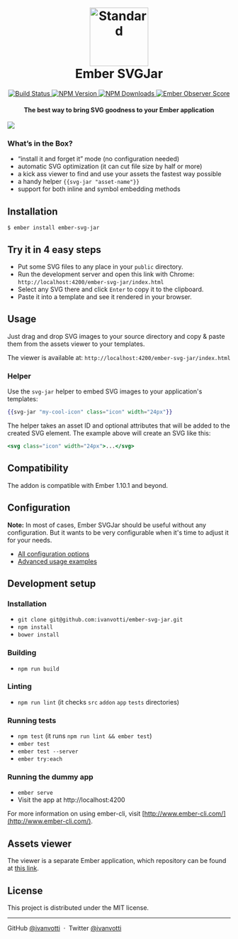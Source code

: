 <h1 align="center">
  <img src="https://cdn.rawgit.com/ivanvotti/ember-svg-jar/master/svg-jar-logo.svg" alt="Standard" width="132px">
  <br>
  Ember SVGJar
  <br>
</h1>

<p align="center">
  <a href="https://travis-ci.org/ivanvotti/ember-svg-jar">
    <img src="https://travis-ci.org/ivanvotti/ember-svg-jar.svg?branch=master"
      alt="Build Status">
  </a>
  <a href="https://www.npmjs.com/package/ember-svg-jar">
    <img src="https://badge.fury.io/js/ember-svg-jar.svg"
      alt="NPM Version">
  </a>
  <a href="https://www.npmjs.com/package/ember-svg-jar">
    <img src="https://img.shields.io/npm/dm/ember-svg-jar.svg"
      alt="NPM Downloads">
  </a>
  <a href="http://emberobserver.com/addons/ember-svg-jar">
    <img src="http://emberobserver.com/badges/ember-svg-jar.svg"
      alt="Ember Observer Score">
  </a>
</p>

<h4 align="center">
  The best way to bring SVG goodness to your Ember application
</h4>

![](https://s3-us-west-2.amazonaws.com/ivanvotti-uploads/svg-jar-0.4.1.png)

### What’s in the Box?
- “install it and forget it” mode (no configuration needed)
- automatic SVG optimization (it can cut file size by half or more)
- a kick ass viewer to find and use your assets the fastest way possible
- a handy helper `{{svg-jar "asset-name"}}`
- support for both inline and symbol embedding methods

## Installation

`$ ember install ember-svg-jar`

## Try it in 4 easy steps

- Put some SVG files to any place in your `public` directory.
- Run the development server and open this link with Chrome:
`http://localhost:4200/ember-svg-jar/index.html`
- Select any SVG there and click `Enter` to copy it to the clipboard.
- Paste it into a template and see it rendered in your browser.

## Usage

Just drag and drop SVG images to your source directory and copy & paste them from the assets viewer to your templates.

The viewer is available at: `http://localhost:4200/ember-svg-jar/index.html`

### Helper

Use the `svg-jar` helper to embed SVG images to your application's templates:

```handlebars
{{svg-jar "my-cool-icon" class="icon" width="24px"}}
```

The helper takes an asset ID and optional attributes that will be added to the created SVG element. The example above will create an SVG like this:

```handlebars
<svg class="icon" width="24px">...</svg>
```

## Compatibility

The addon is compatible with Ember 1.10.1 and beyond.

## Configuration

**Note:** In most of cases, Ember SVGJar should be useful without any configuration. But it wants to be very configurable when it's time to adjust it for your needs.

- [All configuration options](docs/configuration.md)
- [Advanced usage examples](docs/examples.md)

## Development setup

### Installation

* `git clone git@github.com:ivanvotti/ember-svg-jar.git`
* `npm install`
* `bower install`

### Building

* `npm run build`

### Linting

* `npm run lint` (it checks `src` `addon` `app` `tests` directories)

### Running tests

* `npm test` (it runs `npm run lint && ember test`)
* `ember test`
* `ember test --server`
* `ember try:each`

### Running the dummy app

* `ember serve`
* Visit the app at http://localhost:4200

For more information on using ember-cli, visit [http://www.ember-cli.com/](http://www.ember-cli.com/).

## Assets viewer

The viewer is a separate Ember application, which repository can be found at [this link](https://github.com/ivanvotti/svg-jar).

## License

This project is distributed under the MIT license.

---

GitHub [@ivanvotti](https://github.com/ivanvotti) &nbsp;&middot;&nbsp;
Twitter [@ivanvotti](https://twitter.com/ivanvotti)
